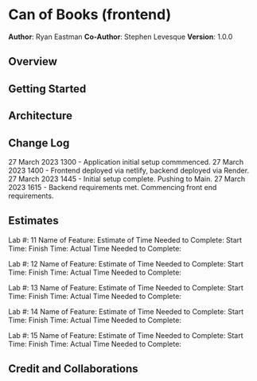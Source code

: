 # Can of Books (frontend)

**Author**: Ryan Eastman
**Co-Author**: Stephen Levesque
**Version**: 1.0.0

## Overview
<!-- Provide a high level overview of what this application is and why you are building it, beyond the fact that it's an assignment for this class. (i.e. What's your problem domain?) -->

## Getting Started
<!-- What are the steps that a user must take in order to build this app on their own machine and get it running? -->

## Architecture
<!-- Provide a detailed description of the application design. What technologies (languages, libraries, etc) you're using, and any other relevant design information. -->

## Change Log
<!-- Use this area to document the iterative changes made to your application as each feature is successfully implemented. Use time stamps. Here's an example:

01-01-2001 4:59pm - Application now has a fully-functional express server, with a GET route for the location resource. -->

27 March 2023 1300 - Application initial setup commmenced.
27 March 2023 1400 - Frontend deployed via netlify, backend deployed via Render.
27 March 2023 1445 - Initial setup complete. Pushing to Main.
27 March 2023 1615 - Backend requirements met. Commencing front end requirements.

## Estimates

Lab #: 11
Name of Feature:
Estimate of Time Needed to Complete:
Start Time:
Finish Time:
Actual Time Needed to Complete:

Lab #: 12
Name of Feature:
Estimate of Time Needed to Complete:
Start Time:
Finish Time:
Actual Time Needed to Complete:

Lab #: 13
Name of Feature:
Estimate of Time Needed to Complete:
Start Time:
Finish Time:
Actual Time Needed to Complete:

Lab #: 14
Name of Feature:
Estimate of Time Needed to Complete:
Start Time:
Finish Time:
Actual Time Needed to Complete:

Lab #: 15
Name of Feature:
Estimate of Time Needed to Complete:
Start Time:
Finish Time:
Actual Time Needed to Complete:

## Credit and Collaborations
<!-- Give credit (and a link) to other people or resources that helped you build this application. -->
